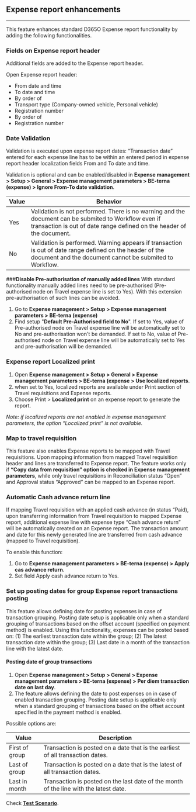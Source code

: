 ## **Expense report enhancements**
---

This feature enhances standard D365O Expense report functionality by adding the following functionalities.

### **Fields on Expense report header**

Additional fields are added to the Expense report header.

Open Expense report header:
   - From date and time 
   - To date and time 
   - By order of 
   - Transport type (Company-owned vehicle, Personal vehicle) 
   - Registration number 
   - By order of 
   - Registration number 

### **Date Validation**
   
Validation is executed upon expense report dates: “Transaction date” entered for each expense line has to be within an entered period in expense report header localization fields From and To date and time.

Validation is optional and can be enabled/disabled in **Expense management > Setup > General > Expense management parameters > BE-terna (expense) > Ignore From-To date validation**. 


|**Value**  | **Behavior** |
|--|--|
|Yes |Validation is not performed. There is no warning and the document can be submited to Workflow even if transaction is out of date range defined on the header of the document.  |
|No  |Validation is performed. Warning appears if transaction is out of date range defined on the header of the document and the document cannot be submited to Workflow. |

###**Disable Pre-authorisation of manually added lines**
With standard functionality manually added lines need to be pre-authorised (Pre-authorised node on Travel expense line is set to Yes). With this extension pre-authorisation of such lines can be avoided. 

1. Go to **Expense management > Setup > Expense management parameters > BE-terna (expense)**
2. Find setup "**Default Pre-Authorised field to No**". If set to Yes, value of Pre-authorised node on Travel expense line will be automatically set to No and pre-authorisation won't be demanded. If set to No, value of Pre-authorised node on Travel expense line will be automatically set to Yes and pre-authorisation will be demanded.

### **Expense report Localized print**


1. Open **Expense management > Setup > General > Expense management parameters > BE-terna (expense > Use localized reports**.
2. when set to Yes, localized reports are available under Print section of Travel requisitions and Expense reports.  
1. Choose Print > **Localized print** on an expense report to generate the report. 

_Note: if localized reports are not enabled in expense management parameters, the option “Localized print” is not available._ 
 

### **Map to travel requisition**

This feature also enables Expense reports to be mapped with Travel requisitions. Upon mapping information from mapped Travel requisition header and lines are transferred to Expense report. The feature works only if **“Copy data from requisition” option is checked in Expense management parameters**, while only travel requisitions in Reconciliation status “Open” and Approval status “Approved” can be mapped to an Expense report.


### **Automatic Cash advance return line**

If mapping Travel requisition with an applied cash advance (in status “Paid), upon transferring information from Travel requisition to mapped Expense report, additional expense line with expense type “Cash advance return” will be automatically created on an Expense report. The transaction amount and date for this newly generated line are transferred from cash advance (mapped to Travel requisition).

To enable this function:  
1. Go to **Expense management parameters > BE-terna (expense) > Apply cas advance return**.
2. Set field Apply cash advance return to Yes.



### **Set up posting dates for group Expense report transactions posting**

This feature allows defining date for posting expenses in case of transaction grouping. Posting date setup is applicable only when a standard grouping of transactions based on the offset account (specified on payment method) is enabled. Using this functionality, expenses can be posted based on: (1) The earliest transaction date within the group; (2) The latest transaction date within the group; (3) Last date in a month of the transaction line with the latest date.

#### Posting date of group transactions

1. Open **Expense management > Setup > General > Expense management parameters > BE-terna (expense) > Per diem transaction date on last day**.
2. The feature allows defining the date to post expenses on in case of enabled transaction grouping. Posting date setup is applicable only when a standard grouping of transactions based on the offset account specified in the payment method is enabled. 
 
Possible options are:


|**Value**  |**Description**  |
|--|--|
|First of group  |Transaction is posted on a date that is the earliest of all transaction dates.  |
|Last of group  | Transaction is posted on a date that is the latest of all transaction dates. |
|Last in month |Transaction is posted on the last date of the month of the line with the latest date. |

 
Check **[Test Scenario](Travel-and-Expenses-Test-Scenario.zip)**.